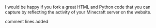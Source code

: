 I would be happy if you fork a great HTML and Python code that you can capture by reflecting the activity of your Minecraft server on the website.

comment lines added
